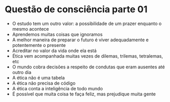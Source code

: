 # Questão de consciência parte 01
- O estudo tem um outro valor: a possibilidade de um prazer enquanto o mesmo acontece
- Aprendemos muitas coisas que ignoramos
- A melhor maneira de preparar o futuro é viver adequadamente e potentemente o presente
- Acreditar no valor da vida onde ela está
- Ética vem acompanhada muitas vezes de dilemas, trilemas, tetralemas, etc
- O mundo cobra decisões a respeito de condutas que eram ausentes até outro dia
- A ética não é uma tabela
- A ética não precisa de código
- A ética conta a inteligência de todo mundo
- É possível que muita coisa te faça feliz, mas prejudique muita gente